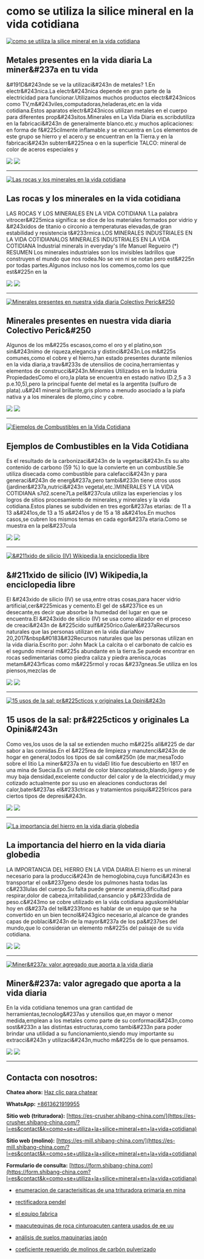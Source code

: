 # como se utiliza la silice mineral en la vida cotidiana

<a href="https://swt.shibang-china.com/?l=es&img&k=como+se+utiliza+la+silice+mineral+en+la+vida+cotidiana" target="_blank">![como se utiliza la silice mineral en la vida cotidiana](http://static.shibang-china.com/all-800x300/659.jpg)</a>

## Metales presentes en la vida diaria La miner&#237a en tu vida
&#191D&#243nde se ve la utilizaci&#243n de metales? 1.En electr&#243nica.La electr&#243nica depende en gran parte de la electricidad para funcionar.Utilizamos muchos productos electr&#243nicos como TV,m&#243viles,computadoras,heladeras,etc.en la vida cotidiana.Estos aparatos electr&#243nicos utilizan metales en el cuerpo para diferentes prop&#243sitos.Minerales en La Vida Diaria es.scribdutiliza en la fabricaci&#243n de generalmente blanco.etc.y muchos aplicaciones: en forma de f&#225cilmente inflamable.y se encuentra en Los elementos de este grupo se hierro y el acero.y se encuentran en la Tierra.y en la fabricaci&#243n subterr&#225nea o en la superficie TALCO: mineral de color de aceros especiales y


<a href="https://whatsapp.shibangsoft.com/WhatsApp.php" target="_blank" title="WhatsApp">![](http://static.shibang-china.com/icon/whatsapp.png)</a> <a href="https://swt.shibang-china.com/?l=es&icon&k=como+se+utiliza+la+silice+mineral+en+la+vida+cotidiana" target="_blank">![](http://static.shibang-china.com/icon/chat-es.png)</a>

---

<a href="https://swt.shibang-china.com/?l=es&img&k=como+se+utiliza+la+silice+mineral+en+la+vida+cotidiana" target="_blank">![Las rocas y los minerales en la vida cotidiana](http://static.shibang-china.com/all-800x300/1066.jpg)</a>

## Las rocas y los minerales en la vida cotidiana
LAS ROCAS Y LOS MINERALES EN LA VIDA COTIDIANA 1.La palabra vitrocer&#225mica significa: se dice de los materiales formados por vidrio y &#243xidos de titanio o circonio a temperaturas elevadas,de gran estabilidad y resistencia t&#233rmica.LOS MINERALES INDUSTRIALES EN LA VIDA COTIDIANALOS MINERALES INDUSTRIALES EN LA VIDA COTIDIANA Industrial minerals in everyday's life Manuel Regueiro (*) RESUMEN Los minerales industriales son los invisibles ladrillos que construyen el mundo que nos rodea.No se ven ni se notan pero est&#225n por todas partes.Algunos incluso nos los comemos,como los que est&#225n en la


<a href="https://whatsapp.shibangsoft.com/WhatsApp.php" target="_blank" title="WhatsApp">![](http://static.shibang-china.com/icon/whatsapp.png)</a> <a href="https://swt.shibang-china.com/?l=es&icon&k=como+se+utiliza+la+silice+mineral+en+la+vida+cotidiana" target="_blank">![](http://static.shibang-china.com/icon/chat-es.png)</a>

---

<a href="https://swt.shibang-china.com/?l=es&img&k=como+se+utiliza+la+silice+mineral+en+la+vida+cotidiana" target="_blank">![Minerales presentes en nuestra vida diaria Colectivo Peric&#250](http://static.shibang-china.com/all-800x300/339.jpg)</a>

## Minerales presentes en nuestra vida diaria Colectivo Peric&#250
Algunos de los m&#225s escasos,como el oro y el platino,son sin&#243nimo de riqueza,elegancia y distinci&#243n.Los m&#225s comunes,como el cobre y el hierro,han estado presentes durante milenios en la vida diaria,a trav&#233s de utensilios de cocina,herramientas y elementos de construcci&#243n.Minerales Utilizados en la Industria PropiedadesComo el oro,la plata se encuentra en estado nativo (D.2,5 a 3 p.e.10,5),pero la principal fuente del metal es la argentita (sulfuro de plata).u&#241 mineral brillante,gris plomo a menudo asociado a la piafa nativa y a los minerales de plomo,cinc y cobre.


<a href="https://whatsapp.shibangsoft.com/WhatsApp.php" target="_blank" title="WhatsApp">![](http://static.shibang-china.com/icon/whatsapp.png)</a> <a href="https://swt.shibang-china.com/?l=es&icon&k=como+se+utiliza+la+silice+mineral+en+la+vida+cotidiana" target="_blank">![](http://static.shibang-china.com/icon/chat-es.png)</a>

---

<a href="https://swt.shibang-china.com/?l=es&img&k=como+se+utiliza+la+silice+mineral+en+la+vida+cotidiana" target="_blank">![Ejemplos de Combustibles en la Vida Cotidiana](http://static.shibang-china.com/all-800x300/937.jpg)</a>

## Ejemplos de Combustibles en la Vida Cotidiana
Es el resultado de la carbonizaci&#243n de la vegetaci&#243n.Es su alto contenido de carbono (59 %) lo que la convierte en un combustible.Se utiliza disecada como combustible para calefacci&#243n y para generaci&#243n de energ&#237a,pero tambi&#233n tiene otros usos (jardiner&#237a,nutrici&#243n vegetal,etc.)MINERALES Y LA VIDA COTIDIANA s7d2.scene7La pel&#237cula utiliza las experiencias y los logros de sitios procesamiento de minerales,y minerales y la vida cotidiana.Estos planes se subdividen en tres egor&#237as etarias: de 11 a 13 a&#241os,de 13 a 15 a&#241os y de 15 a 18 a&#241os.En muchos casos,se cubren los mismos temas en cada egor&#237a etaria.Como se muestra en la pel&#237cula


<a href="https://whatsapp.shibangsoft.com/WhatsApp.php" target="_blank" title="WhatsApp">![](http://static.shibang-china.com/icon/whatsapp.png)</a> <a href="https://swt.shibang-china.com/?l=es&icon&k=como+se+utiliza+la+silice+mineral+en+la+vida+cotidiana" target="_blank">![](http://static.shibang-china.com/icon/chat-es.png)</a>

---

<a href="https://swt.shibang-china.com/?l=es&img&k=como+se+utiliza+la+silice+mineral+en+la+vida+cotidiana" target="_blank">![&#211xido de silicio (IV) Wikipedia,la enciclopedia libre](http://static.shibang-china.com/all-800x300/1133.jpg)</a>

## &#211xido de silicio (IV) Wikipedia,la enciclopedia libre
El &#243xido de silicio (IV) se usa,entre otras cosas,para hacer vidrio artificial,cer&#225micas y cemento.El gel de s&#237lice es un desecante,es decir que absorbe la humedad del lugar en que se encuentra.El &#243xido de silicio (IV) se usa como alizador en el proceso de creaci&#243n de &#225cido sulf&#250rico.Galer&#237aRecursos naturales que las personas utilizan en la vida diariaNov 20,2017&nbsp&#0183&#32Recursos naturales que las personas utilizan en la vida diaria.Escrito por: John Mack La calcita o el carbonato de calcio es el segundo mineral m&#225s abundante en la tierra.Se puede encontrar en rocas sedimentarias como piedra caliza y piedra arenisca,rocas metam&#243rficas como m&#225rmol y rocas &#237gneas.Se utiliza en los piensos,mezclas de


<a href="https://whatsapp.shibangsoft.com/WhatsApp.php" target="_blank" title="WhatsApp">![](http://static.shibang-china.com/icon/whatsapp.png)</a> <a href="https://swt.shibang-china.com/?l=es&icon&k=como+se+utiliza+la+silice+mineral+en+la+vida+cotidiana" target="_blank">![](http://static.shibang-china.com/icon/chat-es.png)</a>

---

<a href="https://swt.shibang-china.com/?l=es&img&k=como+se+utiliza+la+silice+mineral+en+la+vida+cotidiana" target="_blank">![15 usos de la sal: pr&#225cticos y originales La Opini&#243n](http://static.shibang-china.com/all-800x300/1182.jpg)</a>

## 15 usos de la sal: pr&#225cticos y originales La Opini&#243n
Como ves,los usos de la sal se extienden mucho m&#225s all&#225 de dar sabor a las comidas.En el &#225rea de limpieza y manutenci&#243n de hogar en general,todos los tipos de sal com&#250n (de mar,mesaTodo sobre el litio La miner&#237a en tu vidaEl litio fue descubierto en 1817 en una mina de Suecia.Es un metal de color blancoplateado,blando,ligero y de muy baja densidad,excelente conductor del calor y de la electricidad,y muy cotizado actualmente por su uso en aleaciones conductoras del calor,bater&#237as el&#233ctricas y tratamientos psiqui&#225tricos para ciertos tipos de depresi&#243n.


<a href="https://whatsapp.shibangsoft.com/WhatsApp.php" target="_blank" title="WhatsApp">![](http://static.shibang-china.com/icon/whatsapp.png)</a> <a href="https://swt.shibang-china.com/?l=es&icon&k=como+se+utiliza+la+silice+mineral+en+la+vida+cotidiana" target="_blank">![](http://static.shibang-china.com/icon/chat-es.png)</a>

---

<a href="https://swt.shibang-china.com/?l=es&img&k=como+se+utiliza+la+silice+mineral+en+la+vida+cotidiana" target="_blank">![La importancia del hierro en la vida diaria globedia](http://static.shibang-china.com/all-800x300/49.jpg)</a>

## La importancia del hierro en la vida diaria globedia
LA IMPORTANCIA DEL HIERRO EN LA VIDA DIARIA.El hierro es un mineral necesario para la producci&#243n de hemoglobina,cuya funci&#243n es transportar el ox&#237geno desde los pulmones hasta todas las c&#233lulas del cuerpo.Su falta puede generar anemia,dificultad para respirar,dolor de cabeza,irritabilidad,cansancio y p&#233rdida de peso.c&#243mo se cobre utilizado en la vida cotidiana aguskomikHablar hoy en d&#237a del tel&#233fono es hablar de un equipo que se ha convertido en un bien tecnol&#243gico necesario,al alcance de grandes capas de poblaci&#243n de la mayor&#237a de los pa&#237ses del mundo,que lo consideran un elemento m&#225s del paisaje de su vida cotidiana.


<a href="https://whatsapp.shibangsoft.com/WhatsApp.php" target="_blank" title="WhatsApp">![](http://static.shibang-china.com/icon/whatsapp.png)</a> <a href="https://swt.shibang-china.com/?l=es&icon&k=como+se+utiliza+la+silice+mineral+en+la+vida+cotidiana" target="_blank">![](http://static.shibang-china.com/icon/chat-es.png)</a>

---

<a href="https://swt.shibang-china.com/?l=es&img&k=como+se+utiliza+la+silice+mineral+en+la+vida+cotidiana" target="_blank">![Miner&#237a: valor agregado que aporta a la vida diaria](http://static.shibang-china.com/all-800x300/1018.jpg)</a>

## Miner&#237a: valor agregado que aporta a la vida diaria
En la vida cotidiana tenemos una gran cantidad de herramientas,tecnolog&#237as y utensilios que,en mayor o menor medida,emplean a los metales como parte de su conformaci&#243n,como sost&#233n a las distintas estructuras,como tambi&#233n para poder brindar una utilidad a su funcionamiento,siendo muy importante su extracci&#243n y utilizaci&#243n,mucho m&#225s de lo que pensamos.

<a href="https://whatsapp.shibangsoft.com/WhatsApp.php" target="_blank" title="WhatsApp">![](http://static.shibang-china.com/icon/whatsapp.png)</a> <a href="https://swt.shibang-china.com/?l=es&icon&k=como+se+utiliza+la+silice+mineral+en+la+vida+cotidiana" target="_blank">![](http://static.shibang-china.com/icon/chat-es.png)</a>

---
## Contacta con nosotros:

**Chatea ahora:** [Haz clic para chatear](https://swt.shibang-china.com?l=es&contact&k=como+se+utiliza+la+silice+mineral+en+la+vida+cotidiana)

**WhatsApp:**  [+8613621919955](https://whatsapp.shibangsoft.com/WhatsApp.php)

**Sitio web (trituradora):** [https://es-crusher.shibang-china.com/](https://es-crusher.shibang-china.com/?l=es&contact&k=como+se+utiliza+la+silice+mineral+en+la+vida+cotidiana)

**Sitio web (molino):** [https://es-mill.shibang-china.com/](https://es-mill.shibang-china.com/?l=es&contact&k=como+se+utiliza+la+silice+mineral+en+la+vida+cotidiana)

**Formulario de consulta:** [https://form.shibang-china.com](https://form.shibang-china.com?l=es&contact&k=como+se+utiliza+la+silice+mineral+en+la+vida+cotidiana)

* [enumeracion de caracterisiticas de una trituradora primaria en mina](../84/enumeracion%20de%20caracterisiticas%20de%20una%20trituradora%20primaria%20en%20mina.md)

* [rectificadora pendel](../92/rectificadora%20pendel.md)

* [el equipo fabrica](../81/el%20equipo%20fabrica.md)

* [maacutequinas de roca cinturoacuten cantera usados de ee uu](../92/maacutequinas%20de%20roca%20cinturoacuten%20cantera%20usados%20de%20ee%20uu.md)

* [análisis de suelos maquinarias japón](../84/an%C3%A1lisis%20de%20suelos%20maquinarias%20jap%C3%B3n.md)

* [coeficiente requerido de molinos de carbón pulverizado](../82/coeficiente%20requerido%20de%20molinos%20de%20carb%C3%B3n%20pulverizado.md)